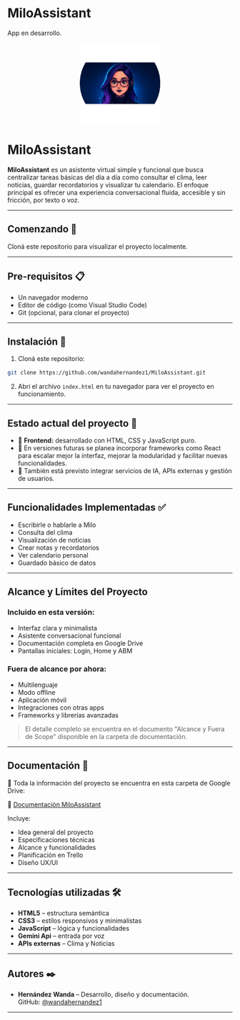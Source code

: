 # MiloAssistant
App en desarrollo.

<p align="center">
  <img src="milo-avatar.png" alt="MiloAssistant Logo" width="180"/>
</p>

# MiloAssistant

**MiloAssistant** es un asistente virtual simple y funcional que busca centralizar tareas básicas del día a día como consultar el clima, leer noticias, guardar recordatorios y visualizar tu calendario. El enfoque principal es ofrecer una experiencia conversacional fluida, accesible y sin fricción, por texto o voz.

---

## Comenzando 🚀

Cloná este repositorio para visualizar el proyecto localmente.

---

## Pre-requisitos 📋

- Un navegador moderno
- Editor de código (como Visual Studio Code)
- Git (opcional, para clonar el proyecto)

---

## Instalación 🔧

1. Cloná este repositorio:
```bash
git clone https://github.com/wandahernandez1/MiloAssistant.git
```

2. Abrí el archivo `index.html` en tu navegador para ver el proyecto en funcionamiento.

---

## Estado actual del proyecto 📌

- 🔧 **Frontend:** desarrollado con HTML, CSS y JavaScript puro.
- 🚧 En versiones futuras se planea incorporar frameworks como React para escalar mejor la interfaz, mejorar la modularidad y facilitar nuevas funcionalidades.
- 🧠 También está previsto integrar servicios de IA, APIs externas y gestión de usuarios.

---

## Funcionalidades Implementadas ✅

- Escribirle o hablarle a Milo
- Consulta del clima
- Visualización de noticias
- Crear notas y recordatorios
- Ver calendario personal
- Guardado básico de datos

---

## Alcance y Límites del Proyecto

### Incluido en esta versión:
- Interfaz clara y minimalista
- Asistente conversacional funcional
- Documentación completa en Google Drive
- Pantallas iniciales: Login, Home y ABM

### Fuera de alcance por ahora:
- Multilenguaje
- Modo offline
- Aplicación móvil
- Integraciones con otras apps
- Frameworks y librerías avanzadas

> El detalle completo se encuentra en el documento "Alcance y Fuera de Scope" disponible en la carpeta de documentación.

---

## Documentación 📖

📂 Toda la información del proyecto se encuentra en esta carpeta de Google Drive:

🔗 [Documentación MiloAssistant](https://drive.google.com/drive/folders/1xCoDO6abJ6QdbuvSIzRi-Lvd6tnGOmXh?usp=drive_link)

Incluye:

- Idea general del proyecto
- Especificaciones técnicas
- Alcance y funcionalidades
- Planificación en Trello
- Diseño UX/UI

---

## Tecnologías utilizadas 🛠️

- **HTML5** – estructura semántica
- **CSS3** – estilos responsivos y minimalistas
- **JavaScript** – lógica y funcionalidades
- **Gemini Api** – entrada por voz
- **APIs externas** – Clima y Noticias

---

## Autores ✒️

- **Hernández Wanda** – Desarrollo, diseño y documentación.  
  GitHub: [@wandahernandez1](https://github.com/wandahernandez1)

---

